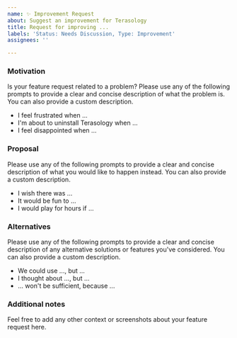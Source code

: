 ```yaml
---
name: ✨ Improvement Request
about: Suggest an improvement for Terasology
title: Request for improving ...
labels: 'Status: Needs Discussion, Type: Improvement'
assignees: ''

---
```


<!-- Thanks for taking the time to submit a thorough request for Terasology! :-)
Note that for suggestions, general questions & support you can approach us on Discord: https://discord.gg/terasology -->

### Motivation

Is your feature request related to a problem? Please use any of the following prompts to provide a clear and concise description of what the problem is. You can also provide a custom description.

* I feel frustrated when ...
* I'm about to uninstall Terasology when ...
* I feel disappointed when ...

### Proposal

Please use any of the following prompts to provide a clear and concise description of what you would like to happen instead. You can also provide a custom description.

* I wish there was ...
* It would be fun to ...
* I would play for hours if ...

### Alternatives

Please use any of the following prompts to provide a clear and concise description of any alternative solutions or features you've considered. You can also provide a custom description.

* We could use ..., but ...
* I thought about ..., but ...
* ... won't be sufficient, because ...

### Additional notes

Feel free to add any other context or screenshots about your feature request here.
